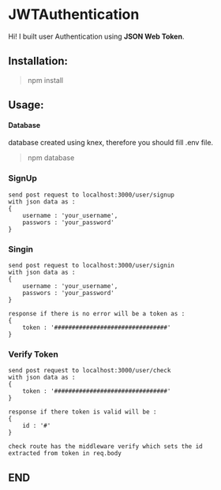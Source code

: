 # JWTAuthentication
Hi! I built user Authentication using **JSON Web Token**.

## Installation:

> npm install

## Usage:
#### Database
database created using knex, therefore you should fill .env file.

  >  npm database

### SignUp
	send post request to localhost:3000/user/signup
	with json data as :
	{
		username : 'your_username',
		passwors : 'your_password'
	}
	
### Singin
	send post request to localhost:3000/user/signin
	with json data as :
	{
		username : 'your_username',
		passwors : 'your_password'
	}
	
	response if there is no error will be a token as :
	{
		token : '################################'
	}
### Verify Token
	send post request to localhost:3000/user/check
	with json data as :
	{
		token : '################################'
	}
	
	response if there token is valid will be :
	{
		id : '#'
	}
	
	check route has the middleware verify which sets the id 		
	extracted from token in req.body
## END
